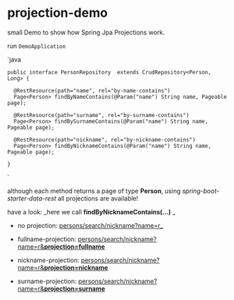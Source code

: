 # projection-demo

small Demo to show how Spring Jpa Projections work.

run `DemoApplication`

`java
	
	public interface PersonRepository  extends CrudRepository<Person, Long> {
	  
	  @RestResource(path="name", rel="by-name-contains")
	  Page<Person> findByNameContains(@Param("name") String name, Pageable page);
	  
	  @RestResource(path="surname", rel="by-surname-contains")
	  Page<Person> findBySurnameContains(@Param("name") String name, Pageable page);
	  
	  @RestResource(path="nickname", rel="by-nickname-contains")
	  Page<Person> findByNicknameContains(@Param("name") String name, Pageable page);
	
	}

`

although each method returns a page of type **Person**, using _spring-boot-starter-data-rest_ all projections are available!

have a look: _here we call **findByNicknameContains(...)** _

 - no projection: [persons/search/nickname?name=r_](http://localhost:8080/persons/search/nickname?name=r)

 - fullname-projection: [persons/search/nickname?name=r&**projection=fullname**](http://localhost:8080/persons/search/nickname?name=r&projection=fullname)
 
 - nickname-projection: [persons/search/nickname?name=r&**projection=nickname**](http://localhost:8080/persons/search/nickname?name=r&projection=nickname)
 
 - surname-projection: [persons/search/nickname?name=r&**projection=surname**](http://localhost:8080/persons/search/nickname?name=r&projection=surname)
